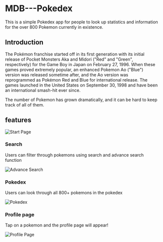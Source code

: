 # MDB---Pokedex

This is a simple Pokedex app for people to look up statistics and
information for the over 800 Pokemon currently in existence. 

## Introduction
The Pokémon franchise started off in its first generation with its initial release of Pocket Monsters Aka and Midori ("Red" and "Green", respectively) for the Game Boy in Japan on February 27, 1996. When these games proved extremely popular, an enhanced Pokemon Ao ("Blue") version was released sometime after, and the Ao version was reprogrammed as Pokémon Red and Blue for international release. The games launched in the United States on September 30, 1998 and have been an international smash-hit ever since.

The number of Pokemon has grown dramatically, and it can be hard to keep track of all of them.

## features 

![Start Page](https://github.com/athenalyh/MDB---Pokedex/blob/master/Screenshots/Start%20Page.png)

### Search
Users can filter through pokemons using search and advance search function

![Advance Search](https://github.com/athenalyh/MDB---Pokedex/blob/master/Screenshots/Advance%20Search.png)

### Pokedex
Users can look through all 800+ pokemons in the pokedex

![Pokedex](https://github.com/athenalyh/MDB---Pokedex/blob/master/Screenshots/Pokedex.png)

### Profile page
Tap on a pokemon and the profile page will appear!

![Profile Page](https://github.com/athenalyh/MDB---Pokedex/blob/master/Screenshots/Profile%20Page.png)



